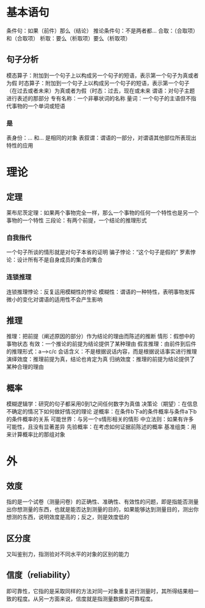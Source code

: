 # 基本语句
条件句：如果（前件）那么（结论）
推论条件句：不是两者都...
合取：（合取项）和（合取项）
析取：要么（析取项）要么（析取项）
## 句子分析
模态算子：附加到一个句子上以构成另一个句子的短语，表示第一个句子为真或者为假
时态算子：附加到一个句子上以构成另一个句子的短语，表示第一个句子（在过去或者未来）为真或者为假（时态：过去，现在或未来
谓语：对句子主题进行表述的那部分
专有名称：一个非摹状词的名称
量词：一个句子的主语但不指代事物的一个单词或短语
### 是
表身份：... 和... 是相同的对象
表叙谓：谓语的一部分，对谓语其他部位所表现出特性的应用

# 理论
## 定理
莱布尼茨定理：如果两个事物完全一样，那么一个事物的任何一个特性也是另一个事物的一个特性
三段论：有两个前提，一个结论的推理形式
### 自我指代
一个句子所谈的情形就是对句子本省的证明
骗子悖论：“这个句子是假的”
罗素悖论：设计所有不是自身成员的集合的集合
### 连锁推理
连锁推理悖论：反复运用模糊性的悖论
模糊性：谓语的一种特性，表明事物发挥微小的变化对谓语的适用性不会产生影响

## 推理
推理：把前提（阐述原因的部分）作为结论的理由而陈述的推断
情形：假想中的事物状态
有效：一个推论的前提为结论提供了某种理由
假言推理：由前件到后件的推理形式：a-->c/c
会话含义：不是根据说话内容，而是根据说话事实进行推理
演绎效度：推理前提为真，结论也肯定为真
归纳效度：推理的前提为结论提供了某种合理的理由

## 概率
模糊逻辑学：研究的句子都采用0到1之间任何数字为真值
决策论（期望）：在信息不确定的情况下如何做好情况的理论
逆概率：在条件b下a的条件概率与条件a下b的条件概率的关系
可能世界：与另一个s情形相关的情形
中立法则：如果有许多可能性，且没有显著差异
先验概率：在考虑如何证据前陈述的概率
基准组类：用来计算概率比的那组对象

# 外
## 效度
指的是一个试卷（测量问卷）的正确性、准确性、有效性的问题，即是指能否测量出你想测量的东西，也就是能否达到测量的目的，如果能够达到测量目的，测出你想测的东西，说明效度是高的；反之，则是效度低的
## 区分度
又叫鉴别力，指测验对不同水平的对象的区别的能力
## 信度（reliability）
即可靠性，它指的是采取同样的方法对同一对象重复进行测量时，其所得结果相一致的程度。从另一方面来说，信度就是指测量数据的可靠程度。